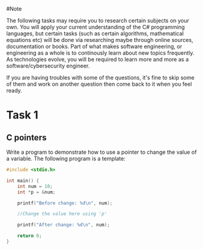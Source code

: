 #Note

The following tasks may require you to research certain subjects on your own. You will apply your current understanding of the C# programming languages, but certain tasks (such as certain algorithms, mathematical equations etc) will be done via researching maybe through online sources, documentation or books. Part of what makes software engineering, or engineering as a whole is to continously learn about new topics frequently. As technologies evolve, you will be required to learn more and more as a software/cybersecurity engineer.

If you are having troubles with some of the questions, it's fine to skip some of them and work on another question then come back to it when you feel ready.

# Task 1
## C pointers
Write a program to demonstrate how to use a pointer to change the value of a variable. The following program is a template:
```c
#include <stdio.h>

int main() {
    int num = 10;
    int *p = &num;

    printf("Before change: %d\n", num);

    //Change the value here using 'p'

    printf("After change: %d\n", num);

    return 0;
}
```
